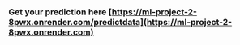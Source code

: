 ### Get your prediction here [https://ml-project-2-8pwx.onrender.com/predictdata](https://ml-project-2-8pwx.onrender.com)
